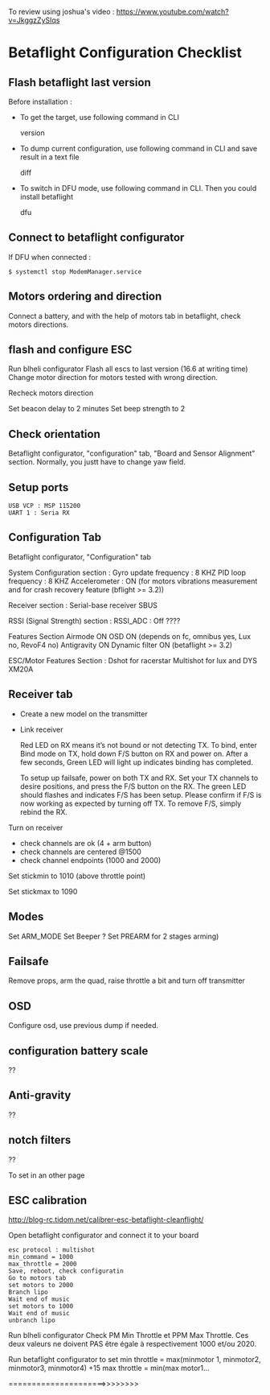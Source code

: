 To review using joshua's video : https://www.youtube.com/watch?v=JkggzZySIqs

# Betaflight Configuration Checklist

## Flash betaflight last version

Before installation : 

- To get the target, use following command in CLI

    version

- To dump current configuration, use following command in CLI and save result in a text file

    diff
    
- To switch in DFU mode, use following command in CLI. Then you could install betaflight

    dfu

## Connect to betaflight configurator

If DFU when connected : 

    $ systemctl stop ModemManager.service
    
## Motors ordering and direction

Connect a battery, and with the help of motors tab in betaflight, check motors directions.

## flash and configure ESC

Run blheli configurator
Flash all escs to last version (16.6 at writing time)
Change motor direction for motors tested with wrong direction.

Recheck motors direction

Set beacon delay to 2 minutes
Set beep strength to 2

## Check orientation

Betaflight configurator, "configuration" tab, "Board and Sensor Alignment" section. Normally, you justt have to change yaw field.

## Setup ports

    USB VCP : MSP 115200
    UART 1 : Seria RX

## Configuration Tab

Betaflight configurator, "Configuration" tab

System Configuration section :
    Gyro update frequency : 8 KHZ
    PID loop frequency : 8 KHZ
    Accelerometer : ON (for motors vibrations measurement and for crash recovery feature (bflight >= 3.2))

Receiver section : 
    Serial-base receiver
    SBUS

RSSI (Signal Strength) section :
    RSSI_ADC : Off ????

Features Section
     Airmode ON
     OSD ON (depends on fc, omnibus yes, Lux no, RevoF4 no)
     Antigravity ON
     Dynamic filter ON (betaflight >= 3.2)
     
ESC/Motor Features Section :
    Dshot for racerstar
    Multishot for lux and DYS XM20A

## Receiver tab

- Create a new model on the transmitter
- Link receiver

    Red LED on RX means it’s not bound or not detecting TX. To bind, enter Bind mode on TX, hold down F/S button on RX and power on. After a few seconds, Green LED will light up indicates binding has completed.

    To setup up failsafe, power on both TX and RX. Set your TX channels to desire positions, and press the F/S button on the RX. The green LED should flashes and indicates F/S has been setup. Please confirm if F/S is now working as expected by turning off TX. To remove F/S, simply rebind the RX.


Turn on receiver
 - check channels are ok (4 + arm button)
 - check channels are centered @1500
 - check channel endpoints (1000 and 2000)
 
 Set stickmin to 1010 (above throttle point)
 
 Set stickmax to 1090

## Modes

Set ARM_MODE
Set Beeper ?
Set PREARM for 2 stages arming)

## Failsafe

Remove props, arm the quad, raise throttle a bit and turn off transmitter

## OSD

Configure osd, use previous dump if needed.


## configuration battery scale

??

## Anti-gravity

??

## notch filters

??

To set in an other page
## ESC calibration

http://blog-rc.tidom.net/calibrer-esc-betaflight-cleanflight/

Open betaflight configurator and connect it to your board

    esc protocol : multishot
    min_command = 1000
    max_throttle = 2000
    Save, reboot, check configuratin
    Go to motors tab
    set motors to 2000
    Branch lipo
    Wait end of music
    set motors to 1000
    Wait end of music
    unbranch lipo

Run blheli configurator
Check PM Min Throttle et PPM Max Throttle. Ces deux valeurs ne doivent PAS être égale à respectivement 1000 et/ou 2020. 

Run betaflight configurator to set 
min throttle = max(minmotor 1, minmotor2, minmotor3, minmotor4) +15
max throttle = min(max motor1...

=====================>>>>>>>>

